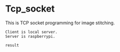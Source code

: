 # Tcp_socket

   This is TCP socket programming for image stitching.
    
    Client is local server. 
    Server is raspberrypi. 
  
    result
  

